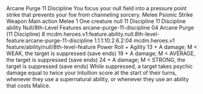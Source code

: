 <ability>
  <name>Arcane Purge</name>
  <cost>11 Discipline</cost>
  <flavor>You focus your null field into a pressure point strike that prevents your foe from channeling sorcery.</flavor>
  <keywords>
    <keyword>Melee</keyword>
    <keyword>Psionic</keyword>
    <keyword>Strike</keyword>
    <keyword>Weapon</keyword>
  </keywords>
  <type>Main action</type>
  <distance>Melee 1</distance>
  <target>One creature</target>
  <metadata>
    <class>null</class>
    <cost>11 Discipline</cost>
    <cost_amount>11</cost_amount>
    <cost_resource>Discipline</cost_resource>
    <feature_type>ability</feature_type>
    <file_dpath>Null/8th-Level Features</file_dpath>
    <item_id>arcane-purge-11-discipline</item_id>
    <item_index>04</item_index>
    <item_name>Arcane Purge (11 Discipline)</item_name>
    <level>8</level>
    <scc>mcdm.heroes.v1:feature.ability.null.8th-level-feature:arcane-purge-11-discipline</scc>
    <scdc>1.1.1:10.2.6.2:04</scdc>
    <source>mcdm.heroes.v1</source>
    <type>feature/ability/null/8th-level-feature</type>
  </metadata>
  <effects>
    <effect type="roll">
      <roll>Power Roll + Agility</roll>
      <t1>13 + A damage; M &lt; WEAK, the target is suppressed (save ends)</t1>
      <t2>19 + A damage; M &lt; AVERAGE, the target is suppressed (save ends)</t2>
      <t3>24 + A damage; M &lt; STRONG, the target is suppressed (save ends)</t3>
    </effect>
    <effect type="mundane">While suppressed, a target takes psychic damage equal to twice your Intuition score at the start of their turns, whenever they use a supernatural ability, or whenever they use an ability that costs Malice.</effect>
  </effects>
</ability>
